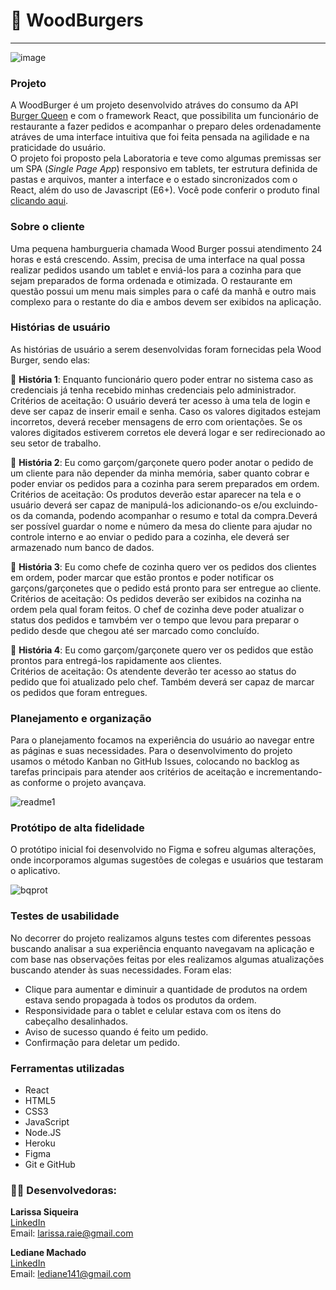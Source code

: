  # :hamburger: WoodBurgers
---
![image](https://user-images.githubusercontent.com/64505863/136089973-814a9714-36d2-4476-9f24-a2a55c404c60.png)
### Projeto
A WoodBurger é um projeto desenvolvido atráves do consumo da API [Burger Queen](https://lab-api-bq.herokuapp.com/api-docs/) e com o framework React, que possibilita um funcionário de restaurante a fazer pedidos e acompanhar o preparo deles ordenadamente atráves de uma interface intuitiva que foi feita pensada na agilidade e na praticidade do usuário. <br/>O projeto foi proposto pela Laboratoria e teve como algumas premissas ser um SPA (*Single Page App*) responsivo em tablets, ter estrutura definida de pastas e arquivos, manter a interface e o estado sincronizados com o React, além do uso de Javascript (E6+). 
Você pode conferir o produto final [clicando aqui](https://stark-citadel-37160.herokuapp.com/login).
### Sobre o cliente
Uma pequena hamburgueria chamada Wood Burger possui atendimento 24 horas e está crescendo. Assim, precisa de uma interface na qual possa realizar pedidos usando um tablet e enviá-los para a cozinha para que sejam preparados de forma ordenada e otimizada. O restaurante em questão possui um menu mais simples para o café da manhã e outro mais complexo para o restante do dia e ambos devem ser exibidos na aplicação.

### Histórias de usuário
As histórias de usuário a serem desenvolvidas foram fornecidas pela Wood Burger, sendo elas:


 :memo: **História 1**: Enquanto funcionário quero poder entrar no sistema caso as credenciais já tenha recebido minhas credenciais pelo administrador.<br/>
Critérios  de aceitação: O usuário deverá ter acesso à uma tela de login e deve ser capaz de inserir email e senha. Caso os valores digitados estejam incorretos, deverá receber mensagens de erro com orientações. Se os valores digitados estiverem corretos ele deverá logar e ser redirecionado ao seu setor de trabalho.

 :memo: **História 2**: Eu como garçom/garçonete quero poder anotar o pedido de um cliente para não depender da minha memória, saber quanto cobrar e poder enviar os pedidos para a cozinha para serem preparados em ordem. <br/>
Critérios de aceitação: Os produtos deverão estar aparecer na tela e o usuário deverá ser capaz de manipulá-los adicionando-os e/ou excluindo-os da comanda, podendo acompanhar o resumo e total da compra.Deverá ser possível guardar o nome e número da mesa do cliente para ajudar no controle interno e ao enviar o pedido para a cozinha, ele deverá ser armazenado num banco de dados. 

 :memo: **História 3**: Eu como chefe de cozinha quero ver os pedidos dos clientes em ordem, poder marcar que estão prontos e poder notificar os garçons/garçonetes que o pedido está pronto para ser entregue ao cliente. <br />
Critérios de aceitação: Os pedidos deverão ser exibidos na cozinha na ordem pela qual foram feitos. O chef de cozinha deve poder atualizar o status dos pedidos e tamvbém ver o tempo que levou para preparar o pedido desde que chegou até ser marcado como concluído.

 :memo: **História 4**: Eu como garçom/garçonete quero ver os pedidos que estão prontos para entregá-los rapidamente aos clientes. <br/>
Critérios de aceitação: Os atendente deverão ter acesso ao status do pedido que foi atualizado pelo chef. Também deverá ser capaz de marcar os pedidos que foram entregues.

### Planejamento e organização
Para o planejamento focamos na experiência do usuário ao navegar entre as páginas e suas necessidades. Para o desenvolvimento do projeto usamos o método Kanban no GitHub Issues, colocando no backlog as tarefas principais para atender aos critérios de aceitação e incrementando-as conforme o projeto avançava.

![readme1](https://user-images.githubusercontent.com/80779104/136120480-b698f9f3-31d1-4f93-a742-d5b74226cd62.jpg)

### Protótipo de alta fidelidade 
O protótipo inicial foi desenvolvido no Figma e sofreu algumas alterações, onde incorporamos algumas sugestões de colegas e usuários que testaram o aplicativo.

![bqprot](https://user-images.githubusercontent.com/80779104/136121311-27cc5601-6a5e-4d05-9164-42fde0d10cb9.jpg)

### Testes de usabilidade
No decorrer do projeto realizamos alguns testes com diferentes pessoas buscando analisar a sua experiência enquanto navegavam na aplicação e com base nas observações feitas por eles realizamos algumas atualizações buscando atender às suas necessidades. Foram elas:

- Clique para aumentar e diminuir a quantidade de produtos na ordem estava sendo propagada à todos os produtos da ordem.
- Responsividade para o tablet e celular estava com os itens do cabeçalho desalinhados.
- Aviso de sucesso quando é feito um pedido.
- Confirmação para deletar um pedido.

### Ferramentas utilizadas
- React 
- HTML5
- CSS3
- JavaScript
- Node.JS
- Heroku
- Figma
- Git e GitHub

### :technologist: Desenvolvedoras: 
**Larissa Siqueira** <br/>
[LinkedIn](https://www.linkedin.com/in/larissasiqueiras/) <br/>
Email: <a href:="larissa.raie@gmail.com ">larissa.raie@gmail.com </a>

**Lediane Machado** <br/>
[LinkedIn](https://www.linkedin.com/in/ledianemachado/) <br/>
Email: <a href:="mailto:lediane141@gmail.com">lediane141@gmail.com</a>


